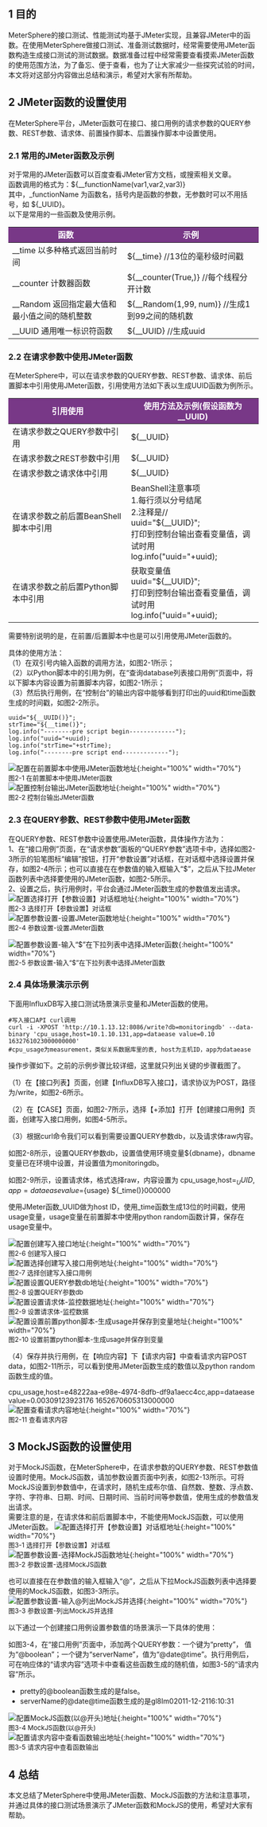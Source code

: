 ## 1 目的
MeterSphere的接口测试、性能测试均基于JMeter实现，且兼容JMeter中的函数。在使用MeterSphere做接口测试、准备测试数据时，经常需要使用JMeter函数构造生成接口测试的测试数据。数据准备过程中经常需要查看摸索JMeter函数的使用范围方法，为了备忘、便于查看，也为了让大家减少一些探究试验的时间，本文将对这部分内容做出总结和演示，希望对大家有所帮助。

## 2 JMeter函数的设置使用
在MeterSphere平台，JMeter函数可在接口、接口用例的请求参数的QUERY参数、REST参数、请求体、前置操作脚本、后置操作脚本中设置使用。

### 2.1 常用的JMeter函数及示例
对于常用的JMeter函数可以百度查看JMeter官方文档，或搜索相关文章。<br>
函数调用的格式为：${__functionName(var1,var2,var3)} <br>
其中，_functionName 为函数名，括号内是函数的参数，无参数时可以不用括号，如 ${_UUID}。<br>
以下是常用的一些函数及使用示例。<br>
<table>
  <td bgcolor="#783887" align="middle" style="font-weight:bold;color: white">
   函数
  </td>
  <td bgcolor="#783887" align="middle" style="font-weight:bold;color: white">
   示例
  </td>
  <tbody>
    <tr>
        <td >__time 以多种格式返回当前时间</td>
        <td >${__time} //13位的毫秒级时间戳</td>
    </tr>
    <tr>
        <td >__counter 计数器函数</td>
        <td >${__counter(True,)} //每个线程分开计数</td>
    </tr>
    <tr>
        <td >__Random 返回指定最大值和最小值之间的随机整数</td>
        <td >${__Random(1,99, num)} //生成1到99之间的随机数</td>
    </tr>
    <tr>
        <td >__UUID 通用唯一标识符函数</td>
        <td >${__UUID} //生成uuid</td>
    </tr>
  </tbody>
</table>  

### 2.2 在请求参数中使用JMeter函数
在MeterSphere中，可以在请求参数的QUERY参数、REST参数、请求体、前后置脚本中引用使用JMeter函数，引用使用方法如下表以生成UUID函数为例所示。
<table>
  <td bgcolor="#783887" align="middle" style="font-weight:bold;color: white">
   引用使用
  </td>
  <td bgcolor="#783887" align="middle" style="font-weight:bold;color: white">
   使用方法及示例(假设函数为__UUID)
  </td>
  <tbody>
    <tr>
        <td >在请求参数之QUERY参数中引用</td>
        <td >${__UUID}</td>
    </tr>
    <tr>
        <td >在请求参数之REST参数中引用</td>
        <td >${__UUID}</td>
    </tr>
    <tr>
        <td >在请求参数之请求体中引用</td>
        <td >${__UUID}</td>
    </tr>
    <tr>
        <td >在请求参数之前后置BeanShell脚本中引用</td>
        <td >BeanShell注意事项 <br>
             1.每行须以分号结尾 <br>
             2.注释是// <br>
             uuid="${__UUID}"; <br>
             打印到控制台输出查看变量值，调试时用 <br>
             log.info("uuid="+uuid);
        </td>
    </tr>
    <tr>
       <td >在请求参数之前后置Python脚本中引用</td>
       <td >获取变量值<br>
            uuid="${__UUID}";<br>
            打印到控制台输出查看变量值，调试时用<br>
            log.info("uuid="+uuid);
       </td>
    </tr>
  </tbody>
</table>  

需要特别说明的是，在前置/后置脚本中也是可以引用使用JMeter函数的。

具体的使用方法：<br>
（1）在双引号内输入函数的调用方法，如图2-1所示； <br>
（2）以Python脚本中的引用为例，在“查询database列表接口用例”页面中，将以下脚本内容设置为前置脚本内容，如图2-1所示；<br>
（3）然后执行用例，在“控制台”的输出内容中能够看到打印出的uuid和time函数生成的时间戳，如图2-2所示。<br>
```
uuid="${__UUID()}";
strTime="${__time()}";
log.info("--------pre script begin-------------");
log.info("uuid="+uuid);
log.info("strTime="+strTime);
log.info("--------pre script end-------------");
```
![配置在前置脚本中使用JMeter函数地址](../img/tutorial/use_function/在前置脚本中使用JMeter函数.png){:height="100%" width="70%"} <br>
<font size=2 class="png-lable-span">图2-1 在前置脚本中使用JMeter函数</font><br>
![配置控制台输出JMeter函数地址](../img/tutorial/use_function/控制台输出JMeter函数.png){:height="100%" width="70%"} <br>
<font size=2 class="png-lable-span">图2-2 控制台输出JMeter函数</font><br>

### 2.3 在QUERY参数、REST参数中使用JMeter函数
在QUERY参数、REST参数中设置使用JMeter函数，具体操作方法为：<br>
1、在“接口用例”页面，在“请求参数”面板的“QUERY参数”选项卡中，选择如图2-3所示的铅笔图标“编辑”按钮，打开“参数设置”对话框，在对话框中选择设置并保存，如图2-4所示；也可以直接在在参数值的输入框输入“\$”，之后从下拉JMeter函数列表中选择要使用的JMeter函数，如图2-5所示。<br>
2、设置之后，执行用例时，平台会通过JMeter函数生成的参数值发出请求。<br>
![配置选择打开【参数设置】对话框地址](../img/tutorial/use_function/选择打开【参数设置】对话框.png){:height="100%" width="70%"} <br>
<font size=2 class="png-lable-span">图2-3 选择打开【参数设置】对话框</font><br>
![配置参数设置-设置JMeter函数地址](../img/tutorial/use_function/参数设置-设置JMeter函数.png){:height="100%" width="70%"} <br>
<font size=2 class="png-lable-span">图2-4 参数设置-设置JMeter函数</font><br>

![配置参数设置-输入“\$”在下拉列表中选择JMeter函数](../img/tutorial/use_function/参数设置-在下拉列表中选择JMeter函数.png){:height="100%" width="70%"} <br>
<font size=2 class="png-lable-span">图2-5 参数设置-输入“\$”在下拉列表中选择JMeter函数</font><br>


### 2.4 具体场景演示示例
下面用InfluxDB写入接口测试场景演示变量和JMeter函数的使用。
```
#写入接口API curl调用
curl -i -XPOST 'http://10.1.13.12:8086/write?db=monitoringdb' --data-binary 'cpu_usage,host=10.1.10.131,app=dataease value=0.10 1632761023000000000'
#cpu_usage为measurement，类似关系数据库里的表, host为主机ID，app为dataease
```

操作步骤如下。之前的示例步骤比较详细，这里就只列出关键的步骤截图了。

（1）在【接口列表】页面，创建【InfluxDB写入接口】，请求协议为POST，路径为/write，如图2-6所示。

（2）在【CASE】页面，如图2-7所示，选择【+添加】打开【创建接口用例】页面，创建写入接口用例，如图4-5所示。

（3）根据curl命令我们可以看到需要设置QUERY参数db，以及请求体raw内容。

如图2-8所示，设置QUERY参数db，设置值使用环境变量${dbname}，dbname变量已在环境中设置，并设置值为monitoringdb。

如图2-9所示，设置请求体，格式选择raw，内容设置为 cpu_usage,host=${_UUID},app=dataease value=${usage} ${_time()}000000 

使用JMeter函数_UUID做为host ID，使用_time函数生成13位的时间戳，使用usage变量，usage变量在前置脚本中使用python random函数计算，保存在usage变量中。

![配置创建写入接口地址](../img/tutorial/use_function/创建写入接口.png){:height="100%" width="70%"} <br>
<font size=2 class="png-lable-span">图2-6 创建写入接口</font><br>
![配置选择创建写入接口用例地址](../img/tutorial/use_function/选择创建写入接口用例.png){:height="100%" width="70%"} <br>
<font size=2 class="png-lable-span">图2-7 选择创建写入接口用例</font><br>
![配置设置QUERY参数db地址](../img/tutorial/use_function/设置QUERY参数db.png){:height="100%" width="70%"} <br>
<font size=2 class="png-lable-span">图2-8 设置QUERY参数db</font><br>
![配置设置请求体-监控数据地址](../img/tutorial/use_function/设置请求体-监控数据.png){:height="100%" width="70%"} <br>
<font size=2 class="png-lable-span">图2-9 设置请求体-监控数据</font><br>
![配置设置前置python脚本-生成usage并保存到变量地址](../img/tutorial/use_function/设置前置python脚本-生成usage并保存到变量.png){:height="100%" width="70%"} <br>
<font size=2 class="png-lable-span">图2-10 设置前置python脚本-生成usage并保存到变量</font><br>

（4）保存并执行用例，在【响应内容】下【请求内容】中查看请求内容POST data，如图2-11所示，可以看到使用JMeter函数生成的数值以及python random函数生成的值。

cpu_usage,host=e48222aa-e98e-4974-8dfb-df9a1aecc4cc,app=dataease value=0.00309123923176 1652670605313000000 <br>
![配置查看请求内容地址](../img/tutorial/use_function/查看请求内容.png){:height="100%" width="70%"} <br>
<font size=2 class="png-lable-span">图2-11 查看请求内容</font><br>

## 3 MockJS函数的设置使用
对于MockJS函数，在MeterSphere中，在请求参数的QUERY参数、REST参数值设置时使用。MockJS函数，请加参数设置页面中列表，如图2-13所示。可将MockJS设置到参数值中，在请求时，随机生成布尔值、自然数、整数、浮点数、字符、字符串、日期、时间、日期时间、当前时间等参数值，使用生成的参数值发出请求。<br>
需要注意的是，在请求体和前后置脚本中，不能使用MockJS函数，可以使用JMeter函数。
![配置选择打开【参数设置】对话框地址](../img/tutorial/use_function/选择打开【参数设置】对话框.png){:height="100%" width="70%"} <br>
<font size=2 class="png-lable-span">图3-1 选择打开【参数设置】对话框</font><br>
![配置参数设置-选择MockJS函数地址](../img/tutorial/use_function/参数设置-选择MockJS函数.png){:height="100%" width="70%"} <br>
<font size=2 class="png-lable-span">图3-2 参数设置-选择MockJS函数</font><br>

也可以直接在在参数值的输入框输入“@”，之后从下拉MockJS函数列表中选择要使用的MockJS函数，如图3-3所示。<br>
![配置参数设置-输入@列出MockJS并选择](../img/tutorial/use_function/参数设置-列出MockJS并选择.png){:height="100%" width="70%"} <br>
<font size=2 class="png-lable-span">图3-3 参数设置-列出MockJS并选择</font><br>

以下通过一个创建接口用例设置参数值的场景演示一下具体的使用：<br>

如图3-4，在“接口用例”页面中，添加两个QUERY参数：一个键为“pretty”， 值为“@boolean”；一个键为“serverName”，值为“@date@time”。执行用例后，可在响应体的“请求内容”选项卡中查看这些函数生成的随机值，如图3-5的“请求内容”所示。

  * pretty的@boolean函数生成的是false。
  * serverName的@date@time函数生成的是gl8Im02011-12-2116:10:31

![配置MockJS函数(以@开头)地址](../img/tutorial/use_function/MockJS函数(以@开头).png){:height="100%" width="70%"} <br>
<font size=2 class="png-lable-span">图3-4 MockJS函数(以@开头)</font><br>
![配置请求内容中查看函数输出地址](../img/tutorial/use_function/请求内容中查看函数输出.png){:height="100%" width="70%"} <br>
<font size=2 class="png-lable-span">图3-5 请求内容中查看函数输出</font><br>

## 4 总结
本文总结了MeterSphere中使用JMeter函数、MockJS函数的方法和注意事项，并通过具体的接口测试场景演示了JMeter函数和MockJS的使用，希望对大家有帮助。
